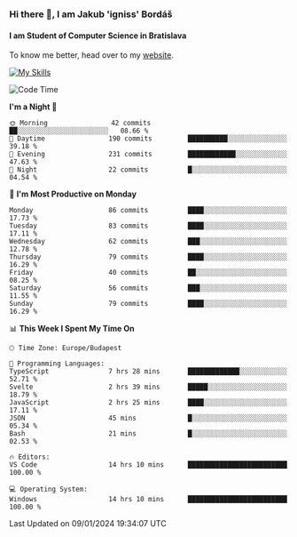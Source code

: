 ### Hi there 👋, I am Jakub 'igniss' Bordáš

#### I am Student of Computer Science in Bratislava
To know me better, head over to my [website](https://bordas.sk).

[![My Skills](https://skillicons.dev/icons?i=js,html,css,figma,svelte,java,kotlin,python,postgresql,typescript,nest,nodejs)](https://bordas.sk)


<!--START_SECTION:waka-->
![Code Time](http://img.shields.io/badge/Code%20Time-1%2C336%20hrs%2031%20mins-blue)

**I'm a Night 🦉** 

```text
🌞 Morning                42 commits          ██░░░░░░░░░░░░░░░░░░░░░░░   08.66 % 
🌆 Daytime                190 commits         ██████████░░░░░░░░░░░░░░░   39.18 % 
🌃 Evening                231 commits         ████████████░░░░░░░░░░░░░   47.63 % 
🌙 Night                  22 commits          █░░░░░░░░░░░░░░░░░░░░░░░░   04.54 % 
```
📅 **I'm Most Productive on Monday** 

```text
Monday                   86 commits          ████░░░░░░░░░░░░░░░░░░░░░   17.73 % 
Tuesday                  83 commits          ████░░░░░░░░░░░░░░░░░░░░░   17.11 % 
Wednesday                62 commits          ███░░░░░░░░░░░░░░░░░░░░░░   12.78 % 
Thursday                 79 commits          ████░░░░░░░░░░░░░░░░░░░░░   16.29 % 
Friday                   40 commits          ██░░░░░░░░░░░░░░░░░░░░░░░   08.25 % 
Saturday                 56 commits          ███░░░░░░░░░░░░░░░░░░░░░░   11.55 % 
Sunday                   79 commits          ████░░░░░░░░░░░░░░░░░░░░░   16.29 % 
```


📊 **This Week I Spent My Time On** 

```text
🕑︎ Time Zone: Europe/Budapest

💬 Programming Languages: 
TypeScript               7 hrs 28 mins       █████████████░░░░░░░░░░░░   52.71 % 
Svelte                   2 hrs 39 mins       █████░░░░░░░░░░░░░░░░░░░░   18.79 % 
JavaScript               2 hrs 25 mins       ████░░░░░░░░░░░░░░░░░░░░░   17.11 % 
JSON                     45 mins             █░░░░░░░░░░░░░░░░░░░░░░░░   05.34 % 
Bash                     21 mins             █░░░░░░░░░░░░░░░░░░░░░░░░   02.53 % 

🔥 Editors: 
VS Code                  14 hrs 10 mins      █████████████████████████   100.00 % 

💻 Operating System: 
Windows                  14 hrs 10 mins      █████████████████████████   100.00 % 
```


 Last Updated on 09/01/2024 19:34:07 UTC
<!--END_SECTION:waka-->

